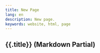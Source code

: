 ```yaml
---
title: New Page
lang: en
description: New page.
keywords: website, html, page
---
```


## {{.title}} (Markdown Partial)
